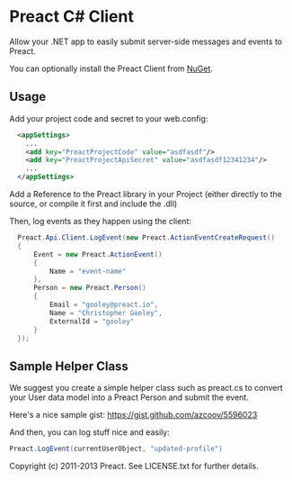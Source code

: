 Preact C# Client
===
Allow your .NET app to easily submit server-side messages and events to Preact.

You can optionally install the Preact Client from [NuGet](http://nuget.org/packages/Preact/).


Usage
---

Add your project code and secret to your web.config:

```xml
  <appSettings>
    ...
    <add key="PreactProjectCode" value="asdfasdf"/>
    <add key="PreactProjectApiSecret" value="asdfasdf12341234"/>
    ...
  </appSettings>
```

Add a Reference to the Preact library in your Project (either directly to the source, or compile it first and include the .dll)

Then, log events as they happen using the client:

```csharp
  Preact.Api.Client.LogEvent(new Preact.ActionEventCreateRequest()
  {
      Event = new Preact.ActionEvent()
      {
          Name = "event-name"
      },
      Person = new Preact.Person()
      {
          Email = "gooley@preact.io",
          Name = "Christopher Gooley",
          ExternalId = "gooley"
      }
  });
```

Sample Helper Class
---

We suggest you create a simple helper class such as preact.cs to convert your User data model into a Preact Person and submit the event.

Here's a nice sample gist: https://gist.github.com/azcoov/5596023

And then, you can log stuff nice and easily:
```csharp
Preact.LogEvent(currentUserObject, "updated-profile")
```

Copyright (c) 2011-2013 Preact. See LICENSE.txt for further details.